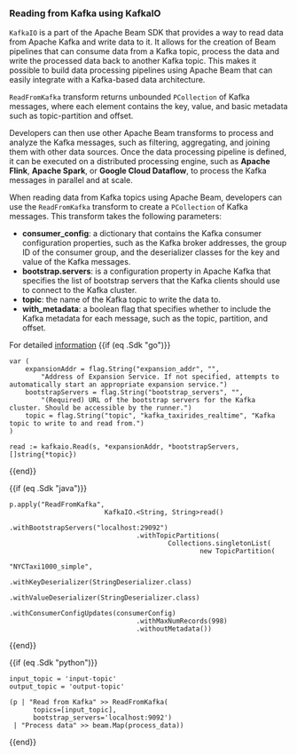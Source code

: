 <!--
Licensed under the Apache License, Version 2.0 (the "License");
you may not use this file except in compliance with the License.
You may obtain a copy of the License at

http://www.apache.org/licenses/LICENSE-2.0

Unless required by applicable law or agreed to in writing, software
distributed under the License is distributed on an "AS IS" BASIS,
WITHOUT WARRANTIES OR CONDITIONS OF ANY KIND, either express or implied.
See the License for the specific language governing permissions and
limitations under the License.
-->
### Reading from Kafka using KafkaIO

`KafkaIO` is a part of the Apache Beam SDK that provides a way to read data from Apache Kafka and write data to it. It allows for the creation of Beam pipelines that can consume data from a Kafka topic, process the data and write the processed data back to another Kafka topic. This makes it possible to build data processing pipelines using Apache Beam that can easily integrate with a Kafka-based data architecture.

`ReadFromKafka` transform returns unbounded `PCollection` of Kafka messages, where each element contains the key, value, and basic metadata such as topic-partition and offset.

Developers can then use other Apache Beam transforms to process and analyze the Kafka messages, such as filtering, aggregating, and joining them with other data sources. Once the data processing pipeline is defined, it can be executed on a distributed processing engine, such as **Apache Flink**, **Apache Spark**, or **Google Cloud Dataflow**, to process the Kafka messages in parallel and at scale.

When reading data from Kafka topics using Apache Beam, developers can use the `ReadFromKafka` transform to create a `PCollection` of Kafka messages. This transform takes the following parameters:

* **consumer_config**: a dictionary that contains the Kafka consumer configuration properties, such as the Kafka broker addresses, the group ID of the consumer group, and the deserializer classes for the key and value of the Kafka messages.
* **bootstrap.servers**: is a configuration property in Apache Kafka that specifies the list of bootstrap servers that the Kafka clients should use to connect to the Kafka cluster.
* **topic**: the name of the Kafka topic to write the data to.
* **with_metadata**: a boolean flag that specifies whether to include the Kafka metadata for each message, such as the topic, partition, and offset.

For detailed [information](https://beam.apache.org/releases/javadoc/2.0.0/org/apache/beam/sdk/io/kafka/KafkaIO.html)
{{if (eq .Sdk "go")}}
```
var (
	expansionAddr = flag.String("expansion_addr", "",
		"Address of Expansion Service. If not specified, attempts to automatically start an appropriate expansion service.")
	bootstrapServers = flag.String("bootstrap_servers", "",
		"(Required) URL of the bootstrap servers for the Kafka cluster. Should be accessible by the runner.")
	topic = flag.String("topic", "kafka_taxirides_realtime", "Kafka topic to write to and read from.")
)

read := kafkaio.Read(s, *expansionAddr, *bootstrapServers, []string{*topic})
```
{{end}}

{{if (eq .Sdk "java")}}
```
p.apply("ReadFromKafka",
                        KafkaIO.<String, String>read()
                                .withBootstrapServers("localhost:29092")
                                .withTopicPartitions(
                                        Collections.singletonList(
                                                new TopicPartition(
                                                        "NYCTaxi1000_simple",
                                .withKeyDeserializer(StringDeserializer.class)
                                .withValueDeserializer(StringDeserializer.class)
                                .withConsumerConfigUpdates(consumerConfig)
                                .withMaxNumRecords(998)
                                .withoutMetadata())
```
{{end}}


{{if (eq .Sdk "python")}}
```
input_topic = 'input-topic'
output_topic = 'output-topic'

(p | "Read from Kafka" >> ReadFromKafka(
      topics=[input_topic],
      bootstrap_servers='localhost:9092')
 | "Process data" >> beam.Map(process_data))
```
{{end}}